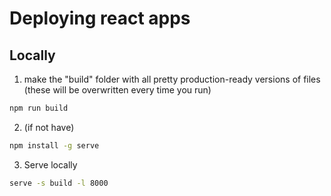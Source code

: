 # Deploying react apps
## Locally

1. make the "build" folder with all pretty production-ready versions of files (these will be overwritten every time you run)
```bash
npm run build
```

2. (if not have)
```bash 
npm install -g serve 
```

3. Serve locally
```bash
serve -s build -l 8000
```